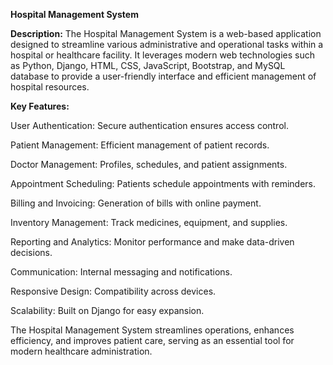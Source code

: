 **Hospital Management System**

**Description:**
The Hospital Management System is a web-based application designed to streamline various administrative and operational tasks within a hospital or healthcare facility. It leverages modern web technologies such as Python, Django, HTML, CSS, JavaScript, Bootstrap, and MySQL database to provide a user-friendly interface and efficient management of hospital resources.

**Key Features:**

User Authentication: Secure authentication ensures access control.

Patient Management: Efficient management of patient records.

Doctor Management: Profiles, schedules, and patient assignments.

Appointment Scheduling: Patients schedule appointments with reminders.

Billing and Invoicing: Generation of bills with online payment.

Inventory Management: Track medicines, equipment, and supplies.

Reporting and Analytics: Monitor performance and make data-driven decisions.

Communication: Internal messaging and notifications.

Responsive Design: Compatibility across devices.

Scalability: Built on Django for easy expansion.

The Hospital Management System streamlines operations, enhances efficiency, and improves patient care, serving as an essential tool for modern healthcare administration.
